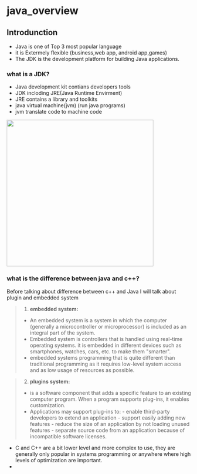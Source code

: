 # java_overview

## Introdunction
 - Java is one of Top 3 most popular language
 - it is Extermely flexible (business,web app, android app,games)
 - The JDK is the development platform for building Java applications.

### what is a JDK?
- Java development kit contians developers tools
- JDK incloding JRE(Java Runtime Envirment)
- JRE contains a library and toolkits 
- java virtual machine(jvm) (run java programs)
- jvm translate code to machine code
<img src="https://i1.wp.com/www.softwaretestingmaterial.com/wp-content/uploads/2018/03/JDK-JRE-JVM-Illustration.png?resize=461%2C440&ssl=1" style="display:block;text-align: center;" width="400" height="400"/>

### what is the difference between java and c++?
Before talking about difference between c++ and Java I will talk about plugin and embedded system
> 1. **embedded system:** 
>
> - An embedded system is a system in which the computer (generally a microcontroller or microprocessor) is included as an integral part of the system.<br>
> - Embedded system is controllers that is handled using real-time operating systems. it is  embedded in different devices such as smartphones, watches, cars, etc. to make them "smarter".<br>
> - embedded systems programming that is quite different than traditional programming as it requires low-level system access and as low usage of resources as possible.

> 2. **plugins system:** 
>-  is a software component that adds a specific feature to an existing computer program. When a program supports plug-ins, it enables customization.
>-  Applications may support plug-ins to:
    - enable third-party developers to extend an application
    - support easily adding new features
    - reduce the size of an application by not loading unused features
    - separate source code from an application because of incompatible software licenses.


- C and C++ are a bit lower level and more complex to use, they are generally only popular in systems programming or anywhere where high levels of optimization are important.
- 




 

